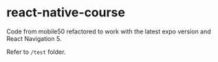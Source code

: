 # react-native-course
Code from mobile50 refactored to work with the latest expo version and React Navigation 5. 

Refer to `/test` folder.
